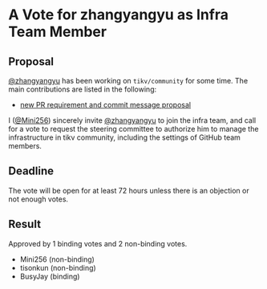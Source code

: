 # A Vote for zhangyangyu as Infra Team Member

## Proposal

[@zhangyangyu](https://github.com/zhangyangyu) has been working on `tikv/community` for some time. The main contributions are listed in the following:

- [new PR requirement and commit message proposal](https://github.com/tikv/community/pull/162)

I ([@Mini256](https://github.com/Mini256)) sincerely invite [@zhangyangyu](https://github.com/zhangyangyu) to join the infra team, and call for a vote to request the steering committee to authorize him to manage the infrastructure in tikv community, including the settings of GitHub team members.


## Deadline

The vote will be open for at least 72 hours unless there is an objection or not enough votes.

## Result

Approved by 1 binding votes and 2 non-binding votes.

* Mini256 (non-binding)
* tisonkun (non-binding)
* BusyJay (binding)


